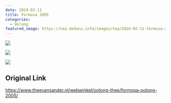 ```yaml
---
date: 2024-02-11
title: Formosa 2005
categories:
  - Oolong
featured_image: https://tea.dedunu.info/images/tea/2024-02-11-formosa-2005-1.jpg
---
```


![](https://tea.dedunu.info/images/tea/2024-02-11-formosa-2005-2.jpg)

![](https://tea.dedunu.info/images/tea/2024-02-11-formosa-2005-3.jpg)

![](https://tea.dedunu.info/images/tea/2024-02-11-formosa-2005-4.jpg)

## Original Link

<https://www.theevansander.nl/webwinkel/oolong-thee/formosa-oolong-2005/>
